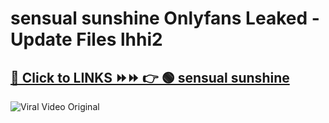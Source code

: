 
 # sensual sunshine Onlyfans Leaked - Update Files lhhi2

## <h2><a href="https://clipsfans.com/sensual_sunshine&ref=git">🔗 Click to LINKS ⏩⏩ 👉 🟢 sensual sunshine </a></h2>

<a href="https://clipsfans.com/sensual_sunshine&ref=git" rel="nofollow" data-target="animated-image.originalLink"><img src="https://i.ibb.co.com/xMMVF88/686577567.gif" alt="Viral Video Original" style="max-width: 100%; display: inline-block;" data-target="animated-image.originalImage"></a>

